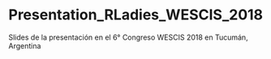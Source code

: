 # Presentation_RLadies_WESCIS_2018
Slides de la presentación en el 6° Congreso WESCIS 2018 en Tucumán, Argentina
